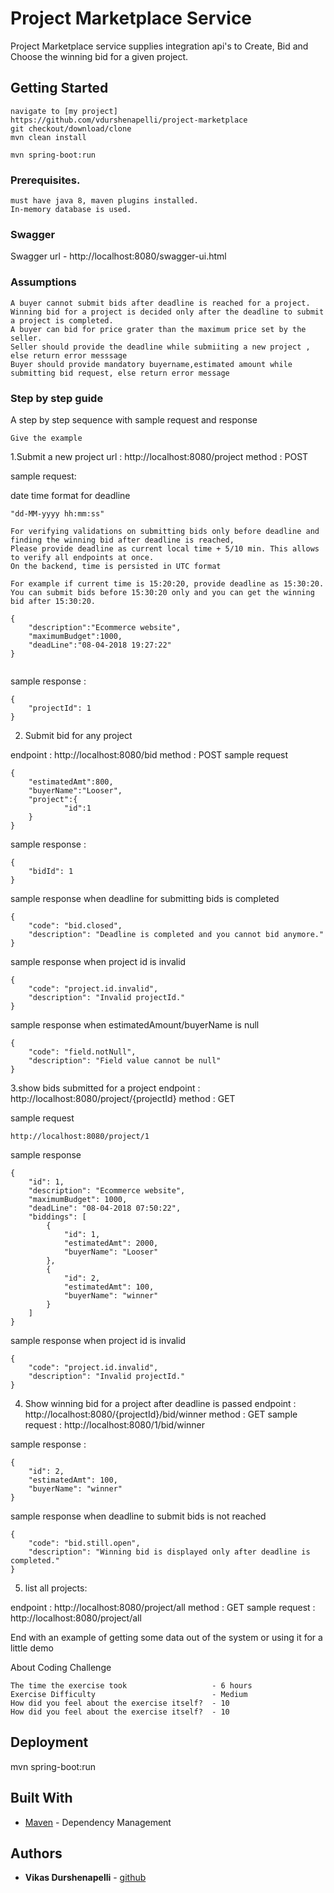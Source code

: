 # Project Marketplace Service

Project Marketplace service supplies integration api's to Create, Bid and Choose the winning bid for a given project.

## Getting Started

```
navigate to [my project] 
https://github.com/vdurshenapelli/project-marketplace
git checkout/download/clone 
mvn clean install

mvn spring-boot:run
```
### Prerequisites.
```
must have java 8, maven plugins installed.
In-memory database is used.
```

### Swagger

Swagger url - http://localhost:8080/swagger-ui.html

### Assumptions
```
A buyer cannot submit bids after deadline is reached for a project.
Winning bid for a project is decided only after the deadline to submit a project is completed.
A buyer can bid for price grater than the maximum price set by the seller.
Seller should provide the deadline while submiiting a new project , else return error messsage
Buyer should provide mandatory buyername,estimated amount while submitting bid request, else return error message
```
### Step by step guide

A step by step sequence with sample request and response 

```
Give the example
```
1.Submit a new project
url : http://localhost:8080/project
method : POST

sample request:


date time format for deadline 
 ```
 "dd-MM-yyyy hh:mm:ss"

 For verifying validations on submitting bids only before deadline and finding the winning bid after deadline is reached,
 Please provide deadline as current local time + 5/10 min. This allows to verify all endpoints at once.
 On the backend, time is persisted in UTC format

 For example if current time is 15:20:20, provide deadline as 15:30:20.
 You can submit bids before 15:30:20 only and you can get the winning bid after 15:30:20.
 ```
```
{
	"description":"Ecommerce website",
	"maximumBudget":1000,
	"deadLine":"08-04-2018 19:27:22"
}


```

sample response :
```
{
    "projectId": 1
}
```
2. Submit bid for any project

endpoint : http://localhost:8080/bid
method : POST
sample request
```
{
	"estimatedAmt":800,
	"buyerName":"Looser",
	"project":{
            "id":1
	}
}
```
sample response :
```
{
    "bidId": 1
}
```
sample response when deadline for submitting bids is completed

```
{
    "code": "bid.closed",
    "description": "Deadline is completed and you cannot bid anymore."
}
```
sample response when project id is invalid

```
{
    "code": "project.id.invalid",
    "description": "Invalid projectId."
} 
```
sample response when estimatedAmount/buyerName is null

```
{
    "code": "field.notNull",
    "description": "Field value cannot be null"
}
```

3.show bids submitted for a project
endpoint : http://localhost:8080/project/{projectId}
method  : GET

sample request
```
http://localhost:8080/project/1
```

sample response
```
{
    "id": 1,
    "description": "Ecommerce website",
    "maximumBudget": 1000,
    "deadLine": "08-04-2018 07:50:22",
    "biddings": [
        {
            "id": 1,
            "estimatedAmt": 2000,
            "buyerName": "Looser"
        },
        {
            "id": 2,
            "estimatedAmt": 100,
            "buyerName": "winner"
        }
    ]
}
```

sample response when project id is invalid

```
{
    "code": "project.id.invalid",
    "description": "Invalid projectId."
} 
```

4. Show winning bid for a project after deadline is passed
endpoint : http://localhost:8080/{projectId}/bid/winner
method : GET
sample request : http://localhost:8080/1/bid/winner

sample response :

```
{
    "id": 2,
    "estimatedAmt": 100,
    "buyerName": "winner"
}

```
sample response when deadline to submit bids is not reached
```
{
    "code": "bid.still.open",
    "description": "Winning bid is displayed only after deadline is completed."
}

```
5. list all projects:

endpoint : http://localhost:8080/project/all
method : GET
sample request : http://localhost:8080/project/all


End with an example of getting some data out of the system or using it for a little demo


About Coding Challenge

```
The time the exercise took                   - 6 hours
Exercise Difficulty                          - Medium
How did you feel about the exercise itself?  - 10
How did you feel about the exercise itself?  - 10
```

## Deployment

mvn spring-boot:run

## Built With

* [Maven](https://maven.apache.org/) - Dependency Management

## Authors

* **Vikas Durshenapelli** - [github](https://github.com/vdurshenapelli)

